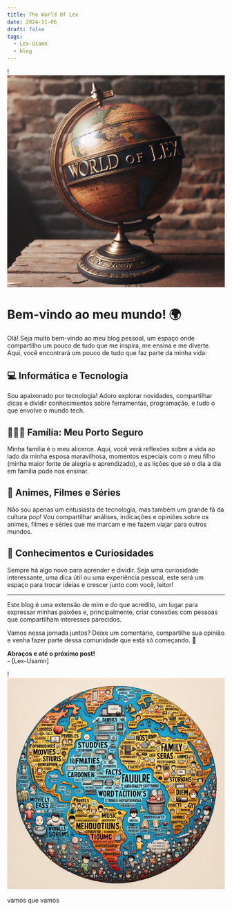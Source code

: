 ```yaml
---
title: The World Of Lex
date: 2024-11-06
draft: false
tags:
  - Lex-Usamn
  - blog
---
```

!![Image Description](/images/Pasted%20image%2020241128151010.png)

# Bem-vindo ao meu mundo! 🌍

Olá! Seja muito bem-vindo ao meu blog pessoal, um espaço onde compartilho um pouco de tudo que me inspira, me ensina e me diverte. Aqui, você encontrará um pouco de tudo que faz parte da minha vida:

## 💻 Informática e Tecnologia  
Sou apaixonado por tecnologia! Adoro explorar novidades, compartilhar dicas e dividir conhecimentos sobre ferramentas, programação, e tudo o que envolve o mundo tech.

## 👨‍👩‍👦 Família: Meu Porto Seguro  
Minha família é o meu alicerce. Aqui, você verá reflexões sobre a vida ao lado da minha esposa maravilhosa, momentos especiais com o meu filho (minha maior fonte de alegria e aprendizado), e as lições que só o dia a dia em família pode nos ensinar.

## 🎥 Animes, Filmes e Séries  
Não sou apenas um entusiasta de tecnologia, mas também um grande fã da cultura pop! Vou compartilhar análises, indicações e opiniões sobre os animes, filmes e séries que me marcam e me fazem viajar para outros mundos.

## 🧠 Conhecimentos e Curiosidades  
Sempre há algo novo para aprender e dividir. Seja uma curiosidade interessante, uma dica útil ou uma experiência pessoal, este será um espaço para trocar ideias e crescer junto com você, leitor!

---

Este blog é uma extensão de mim e do que acredito, um lugar para expressar minhas paixões e, principalmente, criar conexões com pessoas que compartilham interesses parecidos.

Vamos nessa jornada juntos? Deixe um comentário, compartilhe sua opinião e venha fazer parte dessa comunidade que está só começando. 🚀

**Abraços e até o próximo post!**  
\- [Lex-Usamn]

!![Image Description](/images/Pasted%20image%2020241128151440.png)


vamos que vamos
